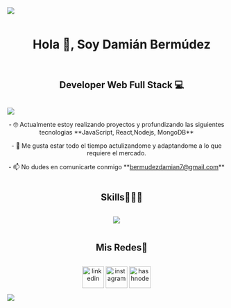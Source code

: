 <!--horizontal divider(gradiant)-->
<img src="https://user-images.githubusercontent.com/73097560/115834477-dbab4500-a447-11eb-908a-139a6edaec5c.gif">

<!--h1 without bottom border-->
<div id="user-content-toc">
  <ul align="center">
    <summary><h1 style="display: inline-block">Hola 👋, Soy Damián Bermúdez</h1></summary>
  </ul>
</div>
<!--h2 without bottom border-->
<div id="user-content-toc">
  <ul align="center">
    <summary><h2 style="display: inline-block">Developer Web Full Stack 💻  </h2></summary>
  </ul>

</div>
<img src="https://user-images.githubusercontent.com/73097560/115834477-dbab4500-a447-11eb-908a-139a6edaec5c.gif">

<!--Intro start-->

<div align="center">
  <p>- 🤓 Actualmente estoy realizando proyectos y profundizando las siguientes tecnologias  **JavaScript, React,Nodejs, MongoDB**</p>
  <p>- 🤔 Me gusta estar todo el tiempo actulizandome y adaptandome a lo que requiere el mercado.</p>
  <p>- 📫 No dudes en comunicarte conmigo **<a href="https://bermudezdamian7@gmail.com" target="_blank">bermudezdamian7@gmail.com</a>**</p>
</div>

<!--Intro end-->



<!--h1 without bottom border-->
<div id="user-content-toc">
  <ul align="center">
    <summary><h2 style="display: inline-block">Skills👨🏻‍💻</h2></summary>
  </ul>
</div>
<!--tech stack icons-->
<p align="center">
  <a href="https://skillicons.dev">
    <img src="https://skillicons.dev/icons?i=git,css,discord,express,figma,firebase,github,html,js,mongodb,mysql,nextjs,nodejs,postman,react,redux,ts,vscode&perline=14" />
  </a>
</p>


<!-- Connect with me -->
<!--h2 without bottom border-->
<div id="user-content-toc">
  <ul align="center">
    <summary><h2 style="display: inline-block">Mis Redes🤝</h2></summary>
  </ul>
</div>

<!--icons and links-->
<p align="center">
  <a href="https://www.linkedin.com/in/damian-bermudez-4a4a33204/" target="_blank"><img align="center" src="https://user-images.githubusercontent.com/88904952/234979284-68c11d7f-1acc-4f0c-ac78-044e1037d7b0.png" alt="linkedin" height="50" width="50" /></a>
  <a href="https://www.instagram.com/damibermudez/" target="_blank"><img align="center" src="https://user-images.githubusercontent.com/88904952/234981169-2dd1e58f-4b7e-468c-8213-034ba62156c3.png" alt="instagram" height="50" width="50" /></a>
  <a href="https://damianbermudezdev.es/" target="_blank"><img align="center" src="https://www.flaticon.es/icono-gratis/internet_9940799?term=sitio+web&page=1&position=49&origin=search&related_id=9940799" alt="hashnode" height="50" width="50" /></a>
</p>





<!--horizontal divider(gradiant)-->
<img src="https://user-images.githubusercontent.com/73097560/115834477-dbab4500-a447-11eb-908a-139a6edaec5c.gif">
